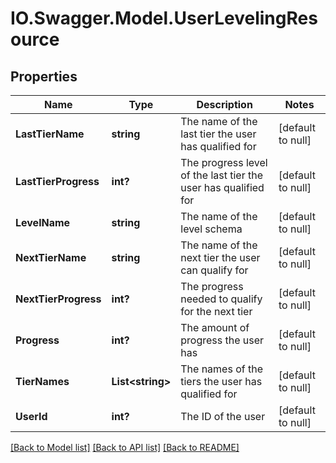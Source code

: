 # IO.Swagger.Model.UserLevelingResource
## Properties

Name | Type | Description | Notes
------------ | ------------- | ------------- | -------------
**LastTierName** | **string** | The name of the last tier the user has qualified for | [default to null]
**LastTierProgress** | **int?** | The progress level of the last tier the user has qualified for | [default to null]
**LevelName** | **string** | The name of the level schema | [default to null]
**NextTierName** | **string** | The name of the next tier the user can qualify for | [default to null]
**NextTierProgress** | **int?** | The progress needed to qualify for the next tier | [default to null]
**Progress** | **int?** | The amount of progress the user has | [default to null]
**TierNames** | **List&lt;string&gt;** | The names of the tiers the user has qualified for | [default to null]
**UserId** | **int?** | The ID of the user | [default to null]

[[Back to Model list]](../README.md#documentation-for-models) [[Back to API list]](../README.md#documentation-for-api-endpoints) [[Back to README]](../README.md)

